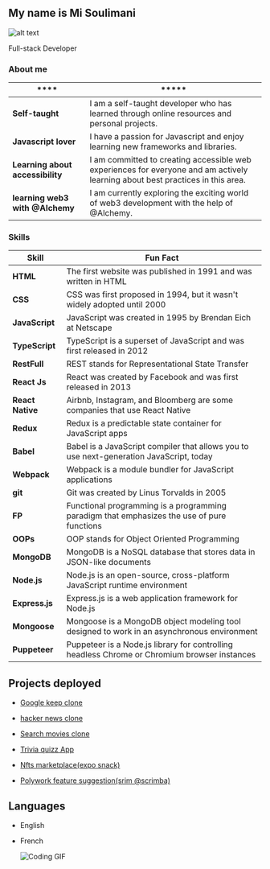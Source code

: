 <link rel="stylesheet" type="text/css" href="style.css">

My name is Mi Soulimani
-----------------------

![alt text](https://media.giphy.com/media/ZVik7pBtu9dNS/giphy.gif)

 

Full-stack Developer

### About me

| **** | ***** |
|-------|-------------|
| **Self-taught** | I am a self-taught developer who has learned through online resources and personal projects. |
| **Javascript lover** | I have a passion for Javascript and enjoy learning new frameworks and libraries. |
| **Learning about accessibility** | I am committed to creating accessible web experiences for everyone and am actively learning about best practices in this area. |
| **learning web3 with @Alchemy** | I am currently exploring the exciting world of web3 development with the help of @Alchemy. |




### Skills


| Skill                | Fun Fact                                                                |
|----------------------|-------------------------------------------------------------------------|
| **HTML**             | The first website was published in 1991 and was written in HTML         |
| **CSS**              | CSS was first proposed in 1994, but it wasn't widely adopted until 2000 |
| **JavaScript**       | JavaScript was created in 1995 by Brendan Eich at Netscape              |
| **TypeScript**       | TypeScript is a superset of JavaScript and was first released in 2012   |
|**RestFull**          | REST stands for Representational State Transfer                         |
| **React Js**         | React was created by Facebook and was first released in 2013            |
| **React Native**     | Airbnb, Instagram, and Bloomberg are some companies that use React Native |
| **Redux**            | Redux is a predictable state container for JavaScript apps              |
| **Babel**            | Babel is a JavaScript compiler that allows you to use next-generation JavaScript, today |
| **Webpack**          | Webpack is a module bundler for JavaScript applications              |
| **git**              | Git was created by Linus Torvalds in 2005                            |
| **FP**               | Functional programming is a programming paradigm that emphasizes the use of pure functions |
| **OOPs**             | OOP stands for Object Oriented Programming                           |
| **MongoDB**          | MongoDB is a NoSQL database that stores data in JSON-like documents   |
| **Node.js**          | Node.js is an open-source, cross-platform JavaScript runtime environment |
| **Express.js**       | Express.js is a web application framework for Node.js               |
| **Mongoose**         | Mongoose is a MongoDB object modeling tool designed to work in an asynchronous environment |
| **Puppeteer**        | Puppeteer is a Node.js library for controlling headless Chrome or Chromium browser instances |








Projects deployed
-----------------

*  [Google keep clone](https://mygooglekeep.netlify.app)

*   [hacker news clone](https://myhackernewsclone.netlify.app/)
*   [Search movies clone](https://searchmoviezzz.netlify.app)
*   [Trivia quizz App](https://trivia-quizzz.netlify.app/)
*   [Nfts marketplace(expo snack)](https://snack.expo.dev/@misouli/nft_marketplace)
*   [Polywork feature suggestion(srim @scrimba)](https://scrimba.com/scrim/cvKgnJTb)

Languages
---------

*   English
*   French
                                                       
                                                       
                                                       
       ![Coding GIF](https://media.giphy.com/media/du3J3cXyzhj75IOgvA/giphy.gif)
                                                
                                                       
                                                       
                                                       
                                                       
                                                       
                                                       

 

